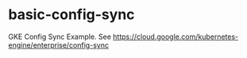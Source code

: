 # basic-config-sync
GKE Config Sync Example. See https://cloud.google.com/kubernetes-engine/enterprise/config-sync
